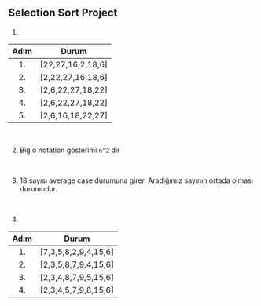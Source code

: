 ## Selection Sort Project

1.
| Adım |       Durum       |
| :--: | :---------------: |
|  1.  | [22,27,16,2,18,6] |
|  2.  | [2,22,27,16,18,6] |
|  3.  | [2,6,22,27,18,22] |
|  4.  | [2,6,22,27,18,22] |
|  5.  | [2,6,16,18,22,27] |

<br>

2. Big o notation gösterimi `n^2` dir

<br>

3. 18 sayısı average case durumuna girer. Aradığımız sayının ortada olması durumudur.

<br>

4.
| Adım |        Durum         |
| :--: | :------------------: |
|  1.  | [7,3,5,8,2,9,4,15,6] |
|  2.  | [2,3,5,8,7,9,4,15,6] |
|  3.  | [2,3,4,8,7,9,5,15,6] |
|  4.  | [2,3,4,5,7,9,8,15,6] |
